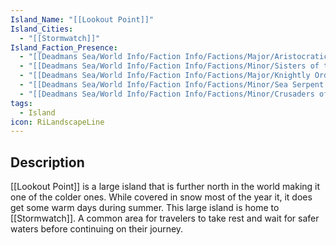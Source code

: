 ```yaml
---
Island_Name: "[[Lookout Point]]"
Island_Cities:
  - "[[Stormwatch]]"
Island_Faction_Presence:
  - "[[Deadmans Sea/World Info/Faction Info/Factions/Major/Aristocratic Order/Bellwater]]"
  - "[[Deadmans Sea/World Info/Faction Info/Factions/Minor/Sisters of the Moon]]"
  - "[[Deadmans Sea/World Info/Faction Info/Factions/Major/Knightly Order]]"
  - "[[Deadmans Sea/World Info/Faction Info/Factions/Minor/Sea Serpent's Scourge]]"
  - "[[Deadmans Sea/World Info/Faction Info/Factions/Minor/Crusaders of the Holy Land]]"
tags:
  - Island
icon: RiLandscapeLine
---
```

## Description
[[Lookout Point]] is a large island that is further north in the world making it one of the colder ones. While covered in snow most of the year it, it does get some warm days during summer. This large island is home to [[Stormwatch]]. A common area for travelers to take rest and wait for safer waters before continuing on their journey. 


